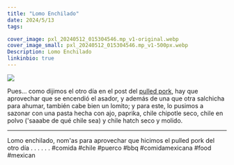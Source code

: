 ```yaml
---
title: "Lomo Enchilado"
date: 2024/5/13
tags:

cover_image: pxl_20240512_015304546.mp_v1-original.webp
cover_image_small: pxl_20240512_015304546.mp_v1-500px.webp
Description: Lomo Enchilado
linkinbio: true
---
```


[![](pxl_20240512_015304546.mp_v1)](pxl_20240512_015304546.mp_v1-original.webp)

Pues... como dijimos el otro día en el post del <a href="">pulled pork</a>, hay que aprovechar que se encendió el asador, y además de una que otra salchicha para ahumar, también cabe bien un lomito; y para este, lo pusimos a sazonar con una pasta hecha con ajo,  paprika, chile chipotle seco, chile en polvo ('saaabe de qué chile sea) y chile hatch seco y molido.

---
Lomo enchilado, nom'as para aprovechar que hicimos el pulled pork del otro día
.
.
.
.
.
.
#comida #chile #puerco #bbq #comidamexicana #food #mexican